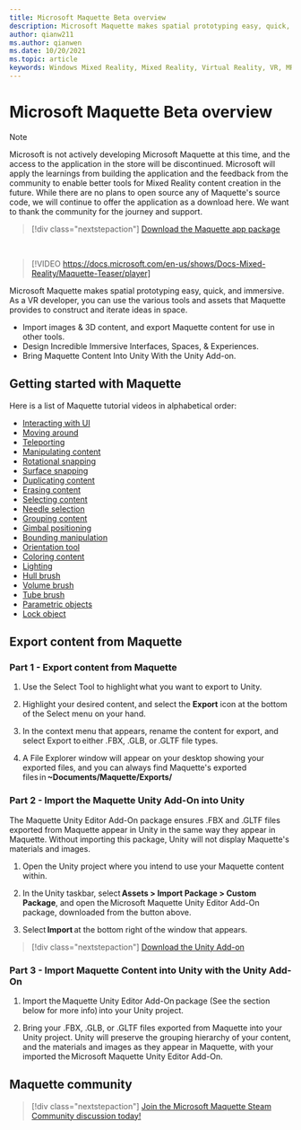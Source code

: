 ```yaml
---
title: Microsoft Maquette Beta overview
description: Microsoft Maquette makes spatial prototyping easy, quick, and immersive. Maquette provides VR developers with various tools & assets to construct & iterate ideas in space.
author: qianw211
ms.author: qianwen
ms.date: 10/20/2021
ms.topic: article
keywords: Windows Mixed Reality, Mixed Reality, Virtual Reality, VR, MR, get started, setup, Mixed Reality Portal, Maquette
---
```


# Microsoft Maquette Beta overview

>[!Note]
>Microsoft is not actively developing Microsoft Maquette at this time, and the access to the application in the store will be discontinued. Microsoft will apply the learnings from building the application and the feedback from the community to enable better tools for Mixed Reality content creation in the future. While there are no plans to open source any of Maquette's source code, we will continue to offer the application as a download here. We want to thank the community for the journey and support.

   > [!div class="nextstepaction"]
   > [Download the Maquette app package](https://aka.ms/MaquetteDownloadAppPackage)

&nbsp;

> [!VIDEO https://docs.microsoft.com/en-us/shows/Docs-Mixed-Reality/Maquette-Teaser/player]

Microsoft Maquette makes spatial prototyping easy, quick, and immersive. As a VR developer, you can use the various tools and assets that Maquette provides to construct and iterate ideas in space. 

- Import images & 3D content, and export Maquette content for use in other tools. 
- Design Incredible Immersive Interfaces, Spaces, & Experiences. 
- Bring Maquette Content Into Unity With the Unity Add-on. 

## Getting started with Maquette 

Here is a list of Maquette tutorial videos in alphabetical order:

* [Interacting with UI](/shows/Docs-Mixed-Reality/Maquette-Hand-UI) 
* [Moving around](/shows/Docs-Mixed-Reality/Maquette-Swimming)
* [Teleporting](/shows/Docs-Mixed-Reality/Maquette-Teleporting)
* [Manipulating content](/shows/Docs-Mixed-Reality/Maquette-Object-Manipulation)
* [Rotational snapping](/shows/Docs-Mixed-Reality/Maquette-Rotational-Snapping)
* [Surface snapping](/shows/Docs-Mixed-Reality/Maquette-Surface-Snapping)
* [Duplicating content](/shows/Docs-Mixed-Reality/Maquette-Duplicating-Content)
* [Erasing content](/shows/Docs-Mixed-Reality/Maquette-Erasing-Content)
* [Selecting content](/shows/Docs-Mixed-Reality/Maquette-Selecting-Content)
* [Needle selection](/shows/Docs-Mixed-Reality/Maquette-Needle-Selection)
* [Grouping content](/shows/Docs-Mixed-Reality/Maquette-Grouping-Content)
* [Gimbal positioning](/shows/Docs-Mixed-Reality/Maquette-Gimbal)
* [Bounding manipulation](/shows/Docs-Mixed-Reality/Maquette-Bounding-Manipulation)
* [Orientation tool](/shows/Docs-Mixed-Reality/Maquette-Orientation-Tool)
* [Coloring content](/shows/Docs-Mixed-Reality/Maquette-Coloring-Content)
* [Lighting](/shows/Docs-Mixed-Reality/Maquette-Lighting)
* [Hull brush](/shows/Docs-Mixed-Reality/Maquette-Hull-Brush)
* [Volume brush](/shows/Docs-Mixed-Reality/Maquette-Volume-Brush)
* [Tube brush](/shows/Docs-Mixed-Reality/Maquette-Tube-Brush)
* [Parametric objects](/shows/Docs-Mixed-Reality/Maquette-Parametric-Objects)
* [Lock object](/shows/Docs-Mixed-Reality/Maquette-Lock-Object)

## Export content from Maquette

### Part 1 - Export content from Maquette

1. Use the Select Tool to highlight what you want to export to Unity. 

1. Highlight your desired content, and select the **Export** icon at the bottom of the Select menu on your hand. 

1. In the context menu that appears, rename the content for export, and select Export to either .FBX, .GLB, or .GLTF file types. 

1. A File Explorer window will appear on your desktop showing your exported files, and you can always find Maquette's exported files in **~Documents/Maquette/Exports/**

### Part 2 - Import the Maquette Unity Add-On into Unity

The Maquette Unity Editor Add-On package ensures .FBX and .GLTF files exported from Maquette appear in Unity in the same way they appear in Maquette. Without importing this package, Unity will not display Maquette's materials and images. 

1. Open the Unity project where you intend to use your Maquette content within. 

1. In the Unity taskbar, select **Assets > Import Package > Custom Package**, and open the Microsoft Maquette Unity Editor Add-On package, downloaded from the button above. 

1. Select **Import** at the bottom right of the window that appears. 

>[!div class="nextstepaction"] 
>[Download the Unity Add-on](https://aka.ms/MaquetteDownloadAddOn) 

### Part 3 - Import Maquette Content into Unity with the Unity Add-On 

1. Import the Maquette Unity Editor Add-On package (See the section below for more info) into your Unity project. 

1. Bring your .FBX, .GLB, or .GLTF files exported from Maquette into your Unity project. Unity will preserve the grouping hierarchy of your content, and the materials and images as they appear in Maquette, with your imported the Microsoft Maquette Unity Editor Add-On. 

## Maquette community 

>[!div class="nextstepaction"] 
>[Join the Microsoft Maquette Steam Community discussion today!](https://aka.ms/maquette-community)
